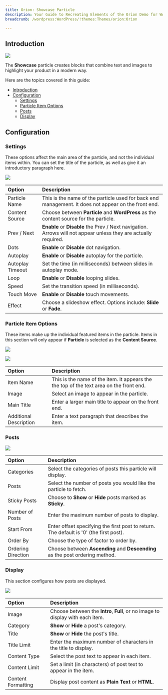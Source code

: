 ```yaml
---
title: Orion: Showcase Particle
description: Your Guide to Recreating Elements of the Orion Demo for WordPress
breadcrumb: /wordpress:WordPress/!themes:Themes/orion:Orion

---
```


## Introduction

![](assets/particle_showcase1.png)

The **Showcase** particle creates blocks that combine text and images to highlight your product in a modern way.

Here are the topics covered in this guide:

- [Introduction](#introduction)
- [Configuration](#configuration)
  - [Settings](#settings)
  - [Particle Item Options](#particle-item-options)
  - [Posts](#posts)
  - [Display](#display)

## Configuration

### Settings

These options affect the main area of the particle, and not the individual items within. You can set the title of the particle, as well as give it an introductory paragraph here.

![](assets/particle_showcase2.png)

| Option                | Description                                                                                                     |
| :------               | :------                                                                                                         |
| Particle Name         | This is the name of the particle used for back end management. It does not appear on the front end.             |
| Content Source        | Choose between **Particle** and **WordPress** as the content source for the particle.                              |
| Prev / Next           | **Enable** or **Disable** the Prev / Next navigation. Arrows will not appear unless they are actually required. |
| Dots                  | **Enable** or **Disable** dot navigation.                                                                       |
| Autoplay              | **Enable** or **Disable** autoplay for the particle.                                                            |
| Autoplay Timeout      | Set the time (in milliseconds) between slides in autoplay mode.                                                 |
| Loop                  | **Enable** or **Disable** looping slides.                                                                       |
| Speed                 | Set the transition speed (in milliseconds).                                                                     |
| Touch Move            | **Enable** or **Disable** touch movements.                                                                      |
| Effect                | Choose a slideshow effect. Options include: **Slide** or **Fade**.                                              |


### Particle Item Options

These items make up the individual featured items in the particle. Items in this section will only appear if **Particle** is selected as the **Content Source**.

![](assets/particle_showcase3.png)

![](assets/particle_showcase4.png)

| Option                 | Description                                                                                 |
| :-----------------     | :------------------------------------------------------------------------------------------ |
| Item Name              | This is the name of the item. It appears the the top of the text area on the front end.     |
| Image                  | Select an image to appear in the particle.                                                  |
| Main Title             | Enter a larger main title to appear on the front end.                                       |
| Additional Description | Enter a text paragraph that describes the item.                                             |

### Posts

![](assets/particle_showcase5.png)

| Option             | Description                                                                            |
| :-----             | :-----                                                                                 |
| Categories         | Select the categories of posts this particle will display.                             |
| Posts              | Select the number of posts you would like the particle to fetch.                       |
| Sticky Posts       | Choose to **Show** or **Hide** posts marked as **Sticky**.                             |
| Number of Posts    | Enter the maximum number of posts to display.                                          |
| Start From         | Enter offset specifying the first post to return. The default is '0' (the first post). |
| Order By           | Choose the type of factor to order by.                                                 |
| Ordering Direction | Choose between **Ascending** and **Descending** as the post ordering method.           |

### Display

This section configures how posts are displayed.

![](assets/particle_showcase6.png)

| Option             | Description                                                                                        |
| :-----------       | :------------------------------------------------------------------------------------------------- |
| Image              | Choose between the **Intro**, **Full**, or no image to display with each item.                     |
| Category           | **Show** or **Hide** a post's category.                                                            |
| Title              | **Show** or **Hide** the post's title.                                                             |
| Title Limit        | Enter the maximum number of characters in the title to display.                                    |
| Content Type       | Select the post text to appear in each item.                                                       |
| Content Limit      | Set a limit (in characters) of post text to appear in the item.                                    |
| Content Formatting | Display post content as **Plain Text** or **HTML**.                                                |
